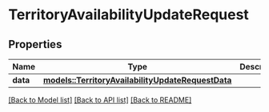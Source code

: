 # TerritoryAvailabilityUpdateRequest

## Properties

Name | Type | Description | Notes
------------ | ------------- | ------------- | -------------
**data** | [**models::TerritoryAvailabilityUpdateRequestData**](TerritoryAvailabilityUpdateRequest_data.md) |  | 

[[Back to Model list]](../README.md#documentation-for-models) [[Back to API list]](../README.md#documentation-for-api-endpoints) [[Back to README]](../README.md)


